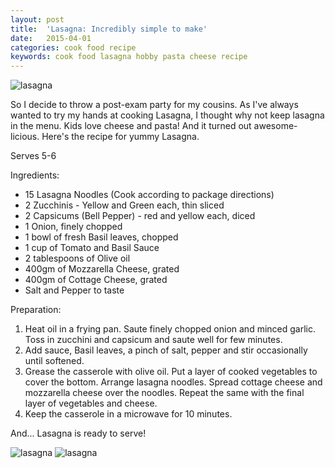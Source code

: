 ```yaml
---
layout: post
title:  'Lasagna: Incredibly simple to make'
date:   2015-04-01
categories: cook food recipe 
keywords: cook food lasagna hobby pasta cheese recipe
---
```


<img src='http://farm8.static.flickr.com/7647/16814425318_9293d0af31_b.jpg' title='lasagna'/>

So I decide to throw a post-exam party for my cousins. As I've always wanted to try my hands at cooking Lasagna, I thought why not keep lasagna in the menu. Kids love cheese and pasta! And it turned out awesome-licious.  Here's the recipe for yummy Lasagna.

Serves 5-6 

Ingredients:

* 15 Lasagna Noodles (Cook according to package directions)
* 2 Zucchinis - Yellow and Green each, thin sliced
* 2 Capsicums (Bell Pepper) - red and yellow each, diced
* 1 Onion, finely chopped
* 1 bowl of fresh Basil leaves, chopped
* 1 cup of Tomato and Basil Sauce
* 2 tablespoons of Olive oil
* 400gm of Mozzarella Cheese, grated
* 400gm of Cottage Cheese, grated
* Salt and Pepper to taste

Preparation:

1. Heat oil in a frying pan. Saute finely chopped onion and minced garlic. Toss in zucchini and capsicum and saute well for few minutes. 
2. Add sauce, Basil leaves, a pinch of salt, pepper and stir occasionally until softened. 
3. Grease the casserole with olive oil. Put a layer of cooked vegetables to cover the bottom. Arrange lasagna noodles. Spread cottage cheese and mozzarella cheese over the noodles. Repeat the same with the final layer of vegetables and cheese. 
4. Keep the casserole in a microwave for 10 minutes. 

And... Lasagna is ready to serve! 

<img src='http://farm9.static.flickr.com/8732/16343874273_6612f1f081_b.jpg' title='lasagna'/>
<img src='http://farm9.static.flickr.com/8747/16341616234_9738b88133_b.jpg' title='lasagna'/>






